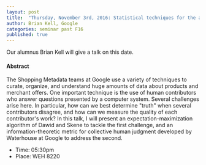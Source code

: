 ```yaml
---
layout: post
title:  "Thursday, November 3rd, 2016: Statistical techniques for the analysis of human computation"
author: Brian Kell, Google
categories: seminar past F16
published: true
---
```

Our alumnus Brian Kell will give a talk on this date.

#### Abstract
The Shopping Metadata teams at Google use a variety of techniques to curate, organize, and understand huge amounts of data about products and merchant offers. One important technique is the use of human contributors who answer questions presented by a computer system. Several challenges arise here. In particular, how can we best determine "truth" when several contributors disagree, and how can we measure the quality of each contributor's work? In this talk, I will present an expectation-maximization algorithm of Dawid and Skene to tackle the first challenge, and an information-theoretic metric for collective human judgment developed by Waterhouse at Google to address the second.

  * Time: 05:30pm
  * Place: WEH 8220
